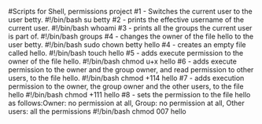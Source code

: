 #Scripts for Shell, permissions project 
#1 - Switches the current user to the user betty.
	#!/bin/bash
	su betty
#2 - prints the effective username of the current user.
	#!/bin/bash
	whoami
#3 - prints all the groups the current user is part of.
	#!/bin/bash
	groups
#4 - changes the owner of the file hello to the user betty.
	#!/bin/bash
	sudo chown betty hello
#4 - creates an empty file called hello.
	#!/bin/bash
	touch hello
#5 - adds execute permission to the owner of the file hello.
	#!/bin/bash
	chmod u+x hello
#6 - adds execute permission to the owner and the group owner, and read permission to other users, to the file hello.
	#!/bin/bash
	chmod +114 hello
#7 - adds execution permission to the owner, the group owner and the other users, to the file hello 
	#!/bin/bash
	chmod +111 hello
#8 - sets the permission to the file hello as follows:Owner: no permission at all, Group: no permission at all, Other users: all the permissions
	#!/bin/bash
	chmod 007 hello

